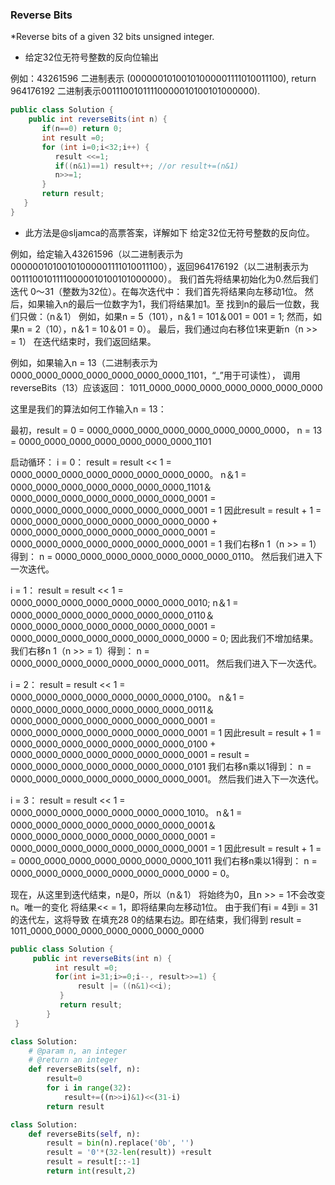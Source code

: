 ### Reverse Bits
*Reverse bits of a given 32 bits unsigned integer.

* 给定32位无符号整数的反向位输出 

例如：43261596 二进制表示 (00000010100101000001111010011100), return 964176192 二进制表示00111001011110000010100101000000).

``` java
public class Solution {
    public int reverseBits(int n) {
       if(n==0) return 0;
       int result =0;
       for (int i=0;i<32;i++) {
          result <<=1;
          if((n&1)==1) result++; //or result+=(n&1)
          n>>=1;
       }
       return result;
   }
}
```
* 此方法是@sljamca的高票答案，详解如下
给定32位无符号整数的反向位。

例如，给定输入43261596（以二进制表示为00000010100101000001111010011100），返回964176192（以二进制表示为00111001011110000010100101000000）。
我们首先将结果初始化为0.然后我们迭代
0〜31（整数为32位）。在每次迭代中：
我们首先将结果向左移动1位。
然后，如果输入n的最后一位数字为1，我们将结果加1。至
找到n的最后一位数，我们只做：（n＆1）
例如，如果n = 5（101），n＆1 = 101＆001 = 001 = 1;
然而，如果n = 2（10），n＆1 = 10＆01 = 0）。
最后，我们通过向右移位1来更新n（n >> = 1）
在迭代结束时，我们返回结果。

例如，如果输入n = 13（二进制表示为
0000_0000_0000_0000_0000_0000_0000_1101，“_”用于可读性），
调用reverseBits（13）应该返回：
1011_0000_0000_0000_0000_0000_0000_0000

这里是我们的算法如何工作输入n = 13：

最初，result = 0 = 0000_0000_0000_0000_0000_0000_0000_0000，
n = 13 = 0000_0000_0000_0000_0000_0000_0000_1101

启动循环：
i = 0：
result = result << 1 = 0000_0000_0000_0000_0000_0000_0000_0000。
n＆1 = 0000_0000_0000_0000_0000_0000_0000_1101＆
0000_0000_0000_0000_0000_0000_0000_0001 =
0000_0000_0000_0000_0000_0000_0000_0001 = 1
因此result = result + 1 =
0000_0000_0000_0000_0000_0000_0000_0000 +
0000_0000_0000_0000_0000_0000_0000_0001 =
0000_0000_0000_0000_0000_0000_0000_0001 = 1
我们右移n 1（n >> = 1）得到：
n = 0000_0000_0000_0000_0000_0000_0000_0110。
然后我们进入下一次迭代。

i = 1：
result = result << 1 = 0000_0000_0000_0000_0000_0000_0000_0010;
n＆1 = 0000_0000_0000_0000_0000_0000_0000_0110＆
0000_0000_0000_0000_0000_0000_0000_0001
= 0000_0000_0000_0000_0000_0000_0000_0000 = 0;
因此我们不增加结果。
我们右移n 1（n >> = 1）得到：
n = 0000_0000_0000_0000_0000_0000_0000_0011。
然后我们进入下一次迭代。

i = 2：
result = result << 1 = 0000_0000_0000_0000_0000_0000_0000_0100。
n＆1 = 0000_0000_0000_0000_0000_0000_0000_0011＆
0000_0000_0000_0000_0000_0000_0000_0001 =
0000_0000_0000_0000_0000_0000_0000_0001 = 1
因此result = result + 1 =
0000_0000_0000_0000_0000_0000_0000_0100 +
0000_0000_0000_0000_0000_0000_0000_0001 =
result = 0000_0000_0000_0000_0000_0000_0000_0101
我们右移n乘以1得到：
n = 0000_0000_0000_0000_0000_0000_0000_0001。
然后我们进入下一次迭代。

i = 3：
result = result << 1 = 0000_0000_0000_0000_0000_0000_0000_1010。
n＆1 = 0000_0000_0000_0000_0000_0000_0000_0001＆
0000_0000_0000_0000_0000_0000_0000_0001 =
0000_0000_0000_0000_0000_0000_0000_0001 = 1
因此result = result + 1 =
= 0000_0000_0000_0000_0000_0000_0000_1011
我们右移n乘以1得到：
n = 0000_0000_0000_0000_0000_0000_0000_0000 = 0。

现在，从这里到迭代结束，n是0，所以（n＆1）
将始终为0，且n >> = 1不会改变n。唯一的变化
将结果<< = 1，即将结果向左移动1位。
由于我们有i = 4到i = 31的迭代左，这将导致
在填充28 0的结果右边。即在结束，我们得到
result = 1011_0000_0000_0000_0000_0000_0000_0000

``` java
public class Solution {
     public int reverseBits(int n) {
          int result =0;
          for(int i=31;i>=0;i--, result>>=1) {
               result |= ((n&1)<<i);
           }
           return result;
        }
 }
```
``` python
class Solution:
    # @param n, an integer
    # @return an integer
    def reverseBits(self, n):
        result=0
        for i in range(32):
            result+=((n>>i)&1)<<(31-i)
        return result
```
``` python
class Solution:
    def reverseBits(self, n):
        result = bin(n).replace('0b', '')
        result = '0'*(32-len(result)) +result
        result = result[::-1]
        return int(result,2)
```


